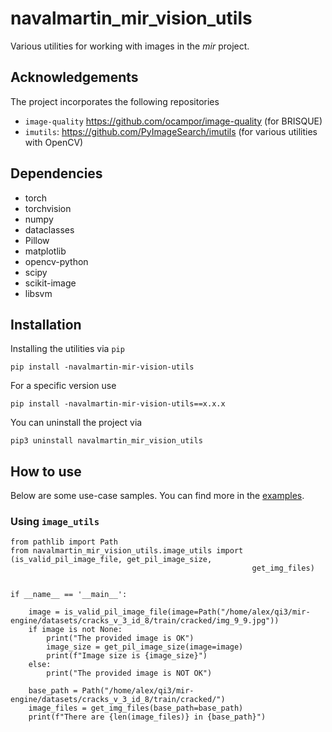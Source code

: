 # navalmartin_mir_vision_utils

Various utilities for working with images in the _mir_ project. 

## Acknowledgements 

The project incorporates the following repositories

- ```image-quality``` https://github.com/ocampor/image-quality (for BRISQUE)
- ```imutils```: https://github.com/PyImageSearch/imutils (for various utilities with OpenCV)

## Dependencies

- torch
- torchvision
- numpy
- dataclasses
- Pillow
- matplotlib
- opencv-python
- scipy
- scikit-image
- libsvm

## Installation

Installing the utilities via ```pip```

```
pip install -navalmartin-mir-vision-utils
```

For a specific version use

```
pip install -navalmartin-mir-vision-utils==x.x.x
```

You can uninstall the project via

```commandline
pip3 uninstall navalmartin_mir_vision_utils
```

## How to use

Below are some use-case samples. You can find more in the <a href="./src/navalmartin_mir_vision_utils/examples">examples</a>.

### Using ```image_utils```

```
from pathlib import Path
from navalmartin_mir_vision_utils.image_utils import (is_valid_pil_image_file, get_pil_image_size,
                                                      get_img_files)


if __name__ == '__main__':

    image = is_valid_pil_image_file(image=Path("/home/alex/qi3/mir-engine/datasets/cracks_v_3_id_8/train/cracked/img_9_9.jpg"))
    if image is not None:
        print("The provided image is OK")
        image_size = get_pil_image_size(image=image)
        print(f"Image size is {image_size}")
    else:
        print("The provided image is NOT OK")

    base_path = Path("/home/alex/qi3/mir-engine/datasets/cracks_v_3_id_8/train/cracked/")
    image_files = get_img_files(base_path=base_path)
    print(f"There are {len(image_files)} in {base_path}")
```
